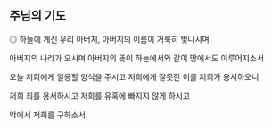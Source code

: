 ## 주님의 기도

◎ 하늘에 계신 우리 아버지, 아버지의 이름이 거룩히 빛나시며

아버지의 나라가 오시며 아버지의 뜻이 하늘에서와 같이 땅에서도 이루어지소서

오늘 저희에게 일용할 양식을 주시고 저희에게 잘못한 이를 저희가 용서하오니

저희 죄를 용서하시고 저희를 유혹에 빠지지 않게 하시고

악에서 저희를 구하소서.
